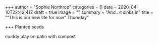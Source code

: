 +++
author = "Sophie Northrop"
categories = []
date = 2020-04-10T22:42:41Z
draft = true
image = ""
summary = "And.. it sinks in"
title = "“This is our new life for now” Thursday"

+++
Planted seeds

muddy play on patio with compost